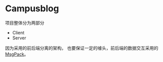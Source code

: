# Campusblog

项目整体分为两部分

- Client
- Server

因为采用的前后端分离的架构，
也要保证一定的噱头，前后端的数据交互采用的[MsgPack](https://msgpack.org/)。

